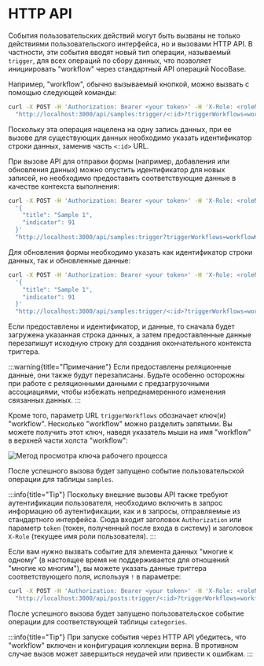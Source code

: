 # HTTP API

События пользовательских действий могут быть вызваны не только действиями пользовательского интерфейса, но и вызовами HTTP API. В частности, эти события вводят новый тип операции, называемый `trigger`, для всех операций по сбору данных, что позволяет инициировать "workflow" через стандартный API операций NocoBase.

Например, "workflow", обычно вызываемый кнопкой, можно вызвать с помощью следующей команды:

```bash
curl -X POST -H 'Authorization: Bearer <your token>' -H 'X-Role: <roleName>' \
  "http://localhost:3000/api/samples:trigger/<:id>?triggerWorkflows=workflowKey"
```

Поскольку эта операция нацелена на одну запись данных, при ее вызове для существующих данных необходимо указать идентификатор строки данных, заменив часть `<:id>` URL.

При вызове API для отправки формы (например, добавления или обновления данных) можно опустить идентификатор для новых записей, но необходимо предоставить соответствующие данные в качестве контекста выполнения:

```bash
curl -X POST -H 'Authorization: Bearer <your token>' -H 'X-Role: <roleName>' -d \
  '{
    "title": "Sample 1",
    "indicator": 91
  }'
  "http://localhost:3000/api/samples:trigger?triggerWorkflows=workflowKey"
```

Для обновления формы необходимо указать как идентификатор строки данных, так и обновленные данные:

```bash
curl -X POST -H 'Authorization: Bearer <your token>' -H 'X-Role: <roleName>' -d \
  '{
    "title": "Sample 1",
    "indicator": 91
  }'
  "http://localhost:3000/api/samples:trigger/<:id>?triggerWorkflows=workflowKey"
```
Если предоставлены и идентификатор, и данные, то сначала будет загружена указанная строка данных, а затем предоставленные данные перезапишут исходную строку для создания окончательного контекста триггера.

:::warning{title="Примечание"}
Если предоставлены реляционные данные, они также будут перезаписаны. Будьте особенно осторожны при работе с реляционными данными с предзагрузочными ассоциациями, чтобы избежать непреднамеренного изменения связанных данных.
:::

Кроме того, параметр URL `triggerWorkflows` обозначает ключ(и) "workflow". Несколько "workflow" можно разделить запятыми. Вы можете получить этот ключ, наведя указатель мыши на имя "workflow" в верхней части холста "workflow":

![Метод просмотра ключа рабочего процесса](https://static-docs.nocobase.com/20240426135108.png)

После успешного вызова будет запущено событие пользовательской операции для таблицы `samples`.

:::info{title="Tip"}
Поскольку внешние вызовы API также требуют аутентификации пользователя, необходимо включить в запрос информацию об аутентификации, как и в запросы, отправляемые из стандартного интерфейса. Сюда входит заголовок `Authorization` или параметр `token` (токен, полученный после входа в систему) и заголовок `X-Role` (текущее имя роли пользователя).
:::

Если вам нужно вызвать событие для элемента данных "многие к одному" (в настоящее время не поддерживается для отношений "многие ко многим"), вы можете указать данные триггера соответствующего поля, используя `!` в параметре:

```bash
curl -X POST -H 'Authorization: Bearer <your token>' -H 'X-Role: <roleName>' \
  "http://localhost:3000/api/posts:trigger/<:id>?triggerWorkflows=workflowKey!category"
```

После успешного вызова будет запущено пользовательское событие операции для соответствующей таблицы `categories`.

:::info{title="Tip"}
При запуске события через HTTP API убедитесь, что "workflow" включен и конфигурация коллекции верна. В противном случае вызов может завершиться неудачей или привести к ошибкам.
:::
